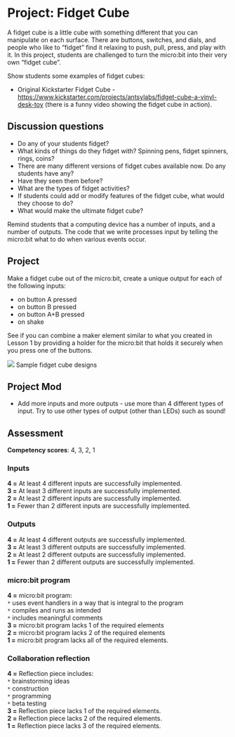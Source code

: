 # Project: Fidget Cube

A fidget cube is a little cube with something different that you can manipulate on each surface. There are buttons, switches, and dials, and people who like to “fidget” find it relaxing to push, pull, press, and play with it. In this project, students are challenged to turn the micro:bit into their very own “fidget cube”. 

Show students some examples of fidget cubes:
* Original Kickstarter Fidget Cube - https://www.kickstarter.com/projects/antsylabs/fidget-cube-a-vinyl-desk-toy  (there is a funny video showing the fidget cube in action).

## Discussion questions
* Do any of your students fidget? 
* What kinds of things do they fidget with? Spinning pens, fidget spinners, rings, coins? 
* There are many different versions of fidget cubes available now. Do any students have any? 
* Have they seen them before? 
* What are the types of fidget activities? 
* If students could add or modify features of the fidget cube, what would they choose to do? 
* What would make the ultimate fidget cube?

Remind students that a computing device has a number of inputs, and a number of outputs. The code that we write processes input by telling the micro:bit what to do when various events occur.

## Project
Make a fidget cube out of the micro:bit, create a unique output for each of the following inputs:
* on button A pressed
* on button B pressed
* on button A+B pressed
* on shake

See if you can combine a maker element similar to what you created in Lesson 1 by providing a holder for the micro:bit that holds it securely when you press one of the buttons.

![](/static/courses/csintro/algorithms/fidget-cube.jpg)
Sample fidget cube designs

## Project Mod 
* Add more inputs and more outputs - use more than 4 different types of input. Try to use other types of output (other than LEDs) such as sound!

## Assessment

**Competency scores**: 4, 3, 2, 1

### Inputs

**4 =** At least 4 different inputs are successfully implemented.<br/>
**3 =** At least 3 different inputs are successfully implemented.<br/>
**2 =** At least 2 different inputs are successfully implemented.<br/>
**1 =** Fewer than 2 different inputs are successfully implemented.

### Outputs

**4 =** At least 4 different outputs are successfully implemented.<br/>
**3 =** At least 3 different outputs are successfully implemented.<br/>
**2 =** At least 2 different outputs are successfully implemented.<br/>
**1 =** Fewer than 2 different outputs are successfully implemented.

### micro:bit program

**4 =** micro:bit program:<br/>
`*` uses event handlers in a way that is integral to the program<br/>
`*` compiles and runs as intended<br/>
`*` includes meaningful comments<br/>
**3 =** micro:bit program lacks 1 of the required elements<br/>
**2 =** micro:bit program lacks 2 of the required elements<br/>
**1 =** micro:bit program lacks all of the required elements.

### Collaboration reflection

**4 =** Reflection piece includes:<br/>
`*` brainstorming ideas<br/>
`*` construction<br/>
`*` programming<br/>
`*` beta testing<br/>
**3 =** Reflection piece lacks 1 of the required elements.<br/>
**2 =** Reflection piece lacks 2 of the required elements.<br/>
**1 =** Reflection piece lacks 3 of the required elements.
